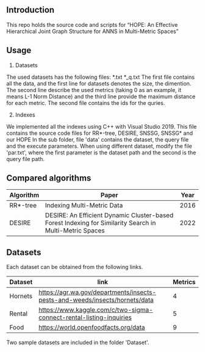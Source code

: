 
## Introduction

This repo holds the source code and scripts for “HOPE: An Effective Hierarchical Joint Graph Structure for ANNS in Multi-Metric Spaces”

## Usage

1. Datasets

The used datasets has the following files:
	*.txt
	*_q.txt	
The first file contains all the data, and the first line for datasets denotes the size, the dimention.
The second line describe the used metrics (taking 0 as an example, it means L-1 Norm Distance) and the third line provide the maximum distance for each metric.
The second file contains the ids  for the quries.

2. Indexes

We implemented all the indexes using C++ with Visual Studio 2019.
This file contains the source code files for RR*-tree, DESIRE, SNSSG, SNSSG* and our HOPE 
 In the sub folder, file 'data' contains the dataset, the query file and the execute parameters. 
When using different dataset, modify the file 'par.txt', where the first parameter is the dataset path and the second is the query file path.


## Compared algorithms

| __Algorithm__ | __Paper__ | __Year__ |
|-------------|------------|------------|
RR*-tree   | Indexing Multi-Metric Data | 2016
DESIRE   | DESIRE: An Efficient Dynamic Cluster-based Forest Indexing for Similarity Search in Multi-Metric Spaces | 2022



## Datasets

Each dataset can be obtained from the following links. 

| __Dataset__ | __link__ | __Metrics__ |
|-------------|------------|------------|
| Hornets        |  https://agr.wa.gov/departments/insects-pests-and-weeds/insects/hornets/data  | 4 |
| Rental      | https://www.kaggle.com/c/two-sigma-connect-rental-listing-inquiries | 5 |
| Food         | https://world.openfoodfacts.org/data | 9 |


Two sample datasets are included in the folder 'Dataset'.

